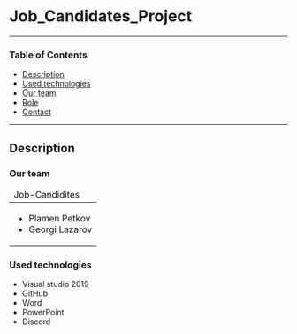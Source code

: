 # Job_Candidates_Project
---
### Table of Contents
- [Description](#description)
- [Used technologies](#used-technologies)
- [Our team](#our-team)
- [Role](#role)
- [Contact](#contact-us)

---

## Description
### Our team
<table>
  <thead>
    <tr>
      <td align="left">
      Job-Candidites
      </td>
    </tr>
  </thead>
  <tbody>
    <tr>
      <td>
        <ul>
          <li>Plamen Petkov</li>
          <li>Georgi Lazarov</li>
        </ul>
      </td>
    </tr>
  </tbody>
</table>

### Used technologies

- Visual studio 2019
- GitHub
- Word
- PowerPoint
- Discord
